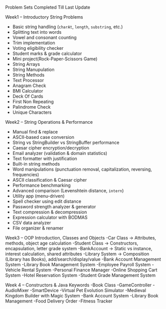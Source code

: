 Problem Sets Completed Till Last Update

Week1 – Introductory String Problems
- Basic string handling (`charAt`, `length`, `substring`, etc.)
- Splitting text into words
- Vowel and consonant counting
- Trim implementation
- Voting eligibility checker
- Student marks & grade calculator
- Mini project(Rock-Paper-Scissors Game)
- String Arrays
- String Manupulation
- String Methods
- Text Processor
- Anagram Check
- BMI Calculator
- Deck Of Cards
- First Non Repeating
- Palindrome Check
- Unique Characters

Week2 – String Operations & Performance
  - Manual find & replace
  - ASCII-based case conversion
  - String vs StringBuilder vs StringBuffer performance
  - Caesar cipher encryption/decryption
  - Email analyzer (validation & domain statistics)
  - Text formatter with justification
  - Built-in string methods
  - Word manipulations (punctuation removal, capitalization, reversing, frequencies)
  - ASCII classification & Caesar cipher
  - Performance benchmarking
  - Advanced comparison (Levenshtein distance, `intern`)
  - Utility app (menu-driven)
  - Spell checker using edit distance
  - Password strength analyzer & generator
  - Text compression & decompression
  - Expression calculator with BODMAS
  - CSV data analyzer
  - File organizer & renamer

Week3 – OOP Introduction, Classes and Objects
  -Car Class → Attributes, methods, object age calculation
  -Student Class → Constructors, encapsulation, letter grade system
  -BankAccount → Static vs instance, interest calculation, shared attributes
  -Library System → Composition (Library has Books), add/search/display/value
  -Bank Account Management System
  -Library Book Management System
  -Employee Payroll System
  -Vehicle Rental System
  -Personal Finance Manager
  -Online Shopping Cart System
  -Hotel Reservation System
  -Student Grade Management System

Week 4 – Constructors & Java Keywords
  -Book Class
  -GameController
  -AudioMixer
  -SmartDevice
  -Virtual Pet Evolution Simulator
  -Medieval Kingdom Builder with Magic System
  -Bank Account System
  -Library Book Management
  -Food Delivery Order
  -Fitness Tracker
